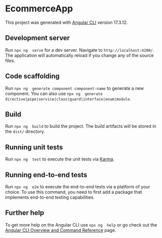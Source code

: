 # EcommerceApp

This project was generated with [Angular CLI](https://github.com/angular/angular-cli) version 17.3.12.

## Development server

Run `npx ng  serve` for a dev server. Navigate to `http://localhost:4200/`. The application will automatically reload if you change any of the source files.

## Code scaffolding

Run `npx ng  generate component component-name` to generate a new component. You can also use `npx ng  generate directive|pipe|service|class|guard|interface|enum|module`.

## Build

Run `npx ng  build` to build the project. The build artifacts will be stored in the `dist/` directory.

## Running unit tests

Run `npx ng  test` to execute the unit tests via [Karma](https://karma-runner.github.io).

## Running end-to-end tests

Run `npx ng  e2e` to execute the end-to-end tests via a platform of your choice. To use this command, you need to first add a package that implements end-to-end testing capabilities.

## Further help

To get more help on the Angular CLI use `npx ng  help` or go check out the [Angular CLI Overview and Command Reference](https://angular.io/cli) page.
